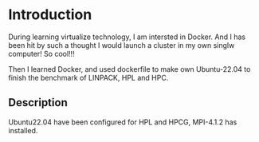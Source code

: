 # Introduction

During learning virtualize technology, I am intersted in Docker. And I has been hit
by such a thought I would launch a cluster in my own singlw computer! So cool!!!


Then I learned Docker, and used dockerfile to make own Ubuntu-22.04 to finish
the benchmark of LINPACK, HPL and HPC.

## Description

Ubuntu22.04 have been configured for HPL and HPCG, MPI-4.1.2 has installed.
